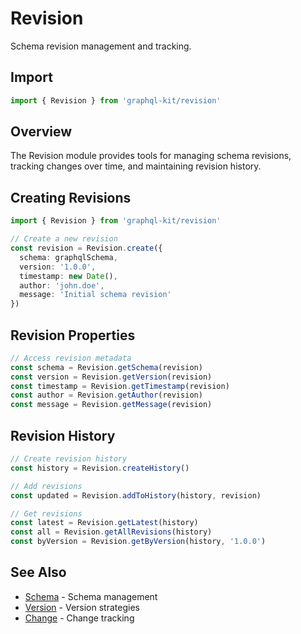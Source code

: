 # Revision

Schema revision management and tracking.

## Import

```typescript
import { Revision } from 'graphql-kit/revision'
```

## Overview

The Revision module provides tools for managing schema revisions, tracking changes over time, and maintaining revision history.

## Creating Revisions

```typescript
import { Revision } from 'graphql-kit/revision'

// Create a new revision
const revision = Revision.create({
  schema: graphqlSchema,
  version: '1.0.0',
  timestamp: new Date(),
  author: 'john.doe',
  message: 'Initial schema revision'
})
```

## Revision Properties

```typescript
// Access revision metadata
const schema = Revision.getSchema(revision)
const version = Revision.getVersion(revision)
const timestamp = Revision.getTimestamp(revision)
const author = Revision.getAuthor(revision)
const message = Revision.getMessage(revision)
```

## Revision History

```typescript
// Create revision history
const history = Revision.createHistory()

// Add revisions
const updated = Revision.addToHistory(history, revision)

// Get revisions
const latest = Revision.getLatest(history)
const all = Revision.getAllRevisions(history)
const byVersion = Revision.getByVersion(history, '1.0.0')
```

## See Also

- [Schema](/api/schema) - Schema management
- [Version](/api/version) - Version strategies
- [Change](/api/change) - Change tracking